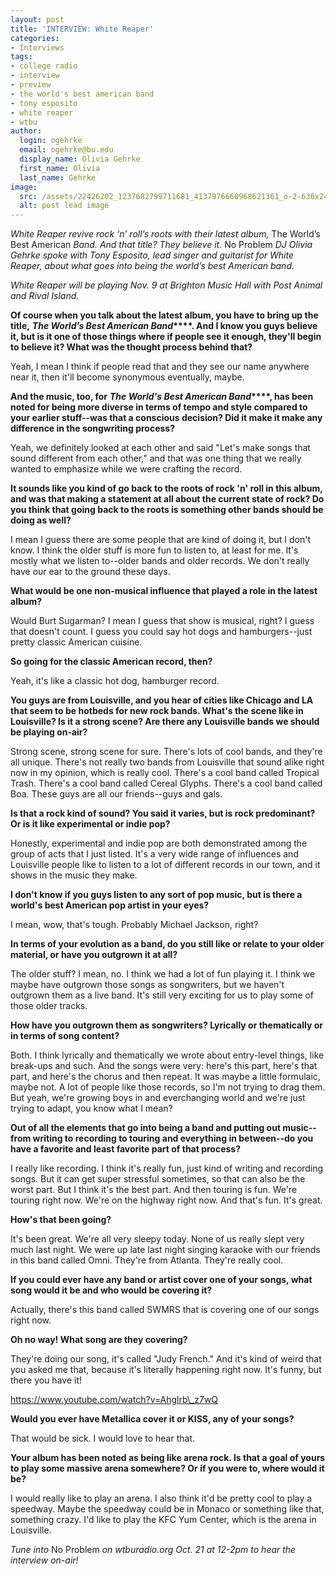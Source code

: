 ```yaml
---
layout: post
title: 'INTERVIEW: White Reaper'
categories:
- Interviews
tags:
- college radio
- interview
- preview
- the world's best american band
- tony esposito
- white reaper
- wtbu
author:
  login: ogehrke
  email: ogehrke@bu.edu
  display_name: Olivia Gehrke
  first_name: Olivia
  last_name: Gehrke
image:
  src: /assets/22426202_1237682799711681_4137976660968621361_o-2-636x242.jpg
  alt: post lead image
---
```


_White Reaper revive rock ‘n’ roll’s roots with their latest album,_ The World’s Best American _Band. And that title? They believe it._ No Problem _DJ Olivia Gehrke spoke with Tony Esposito, lead singer and guitarist for White Reaper, about what goes into being the world’s best American band._

_White Reaper will be playing Nov. 9 at Brighton Music Hall with Post Animal and Rival Island._

**Of course when you talk about the latest album, you have to bring up the title,** **_The World’s Best American Band_****. And I know you guys believe it, but is it one of those things where if people see it enough, they'll begin to believe it? What was the thought process behind that?**

Yeah, I mean I think if people read that and they see our name anywhere near it, then it'll become synonymous eventually, maybe.

**And the music, too, for** **_The World's Best American Band_****, has been noted for being more diverse in terms of tempo and style compared to your earlier stuff--was that a conscious decision? Did it make it make any difference in the songwriting process?**

Yeah, we definitely looked at each other and said "Let's make songs that sound different from each other," and that was one thing that we really wanted to emphasize while we were crafting the record.

**It sounds like you kind of go back to the roots of rock 'n' roll in this album, and was that making a statement at all about the current state of rock? Do you think that going back to the roots is something other bands should be doing as well?**

I mean I guess there are some people that are kind of doing it, but I don't know. I think the older stuff is more fun to listen to, at least for me. It's mostly what we listen to--older bands and older records. We don't really have our ear to the ground these days.

**What would be one non-musical influence that played a role in the latest album?**

Would Burt Sugarman? I mean I guess that show is musical, right? I guess that doesn't count. I guess you could say hot dogs and hamburgers--just pretty classic American cuisine.

**So going for the classic American record, then?**

Yeah, it's like a classic hot dog, hamburger record.

**You guys are from Louisville, and you hear of cities like Chicago and LA that seem to be hotbeds for new rock bands. What's the scene like in Louisville? Is it a strong scene? Are there any Louisville bands we should be playing on-air?**

Strong scene, strong scene for sure. There's lots of cool bands, and they're all unique. There's not really two bands from Louisville that sound alike right now in my opinion, which is really cool. There's a cool band called Tropical Trash. There's a cool band called Cereal Glyphs. There's a cool band called Boa. These guys are all our friends--guys and gals.

**Is that a rock kind of sound? You said it varies, but is rock predominant? Or is it like experimental or indie pop?**

Honestly, experimental and indie pop are both demonstrated among the group of acts that I just listed. It's a very wide range of influences and Louisville people like to listen to a lot of different records in our town, and it shows in the music they make.

**I don't know if you guys listen to any sort of pop music, but is there a world's best American pop artist in your eyes?**

I mean, wow, that's tough. Probably Michael Jackson, right?

**In terms of your evolution as a band, do you still like or relate to your older material, or have you outgrown it at all?**

The older stuff? I mean, no. I think we had a lot of fun playing it. I think we maybe have outgrown those songs as songwriters, but we haven't outgrown them as a live band. It's still very exciting for us to play some of those older tracks.

**How have you outgrown them as songwriters? Lyrically or thematically or in terms of song content?**

Both. I think lyrically and thematically we wrote about entry-level things, like break-ups and such. And the songs were very: here's this part, here's that part, and here's the chorus and then repeat. It was maybe a little formulaic, maybe not. A lot of people like those records, so I'm not trying to drag them. But yeah, we're growing boys in and everchanging world and we're just trying to adapt, you know what I mean?

**Out of all the elements that go into being a band and putting out music--from writing to recording to touring and everything in between--do you have a favorite and least favorite part of that process?**

I really like recording. I think it's really fun, just kind of writing and recording songs. But it can get super stressful sometimes, so that can also be the worst part. But I think it's the best part. And then touring is fun. We're touring right now. We're on the highway right now. And that's fun. It's great.

**How's that been going?**

It's been great. We're all very sleepy today. None of us really slept very much last night. We were up late last night singing karaoke with our friends in this band called Omni. They're from Atlanta. They're really cool.

**If you could ever have any band or artist cover one of your songs, what song would it be and who would be covering it?**

Actually, there's this band called SWMRS that is covering one of our songs right now.

**Oh no way! What song are they covering?**

They're doing our song, it's called "Judy French." And it's kind of weird that you asked me that, because it's literally happening right now. It's funny, but there you have it!

https://www.youtube.com/watch?v=Ahglrb\_z7wQ

**Would you ever have Metallica cover it or KISS, any of your songs?**

That would be sick. I would love to hear that.

**Your album has been noted as being like arena rock. Is that a goal of yours to play some massive arena somewhere? Or if you were to, where would it be?**

I would really like to play an arena. I also think it'd be pretty cool to play a speedway. Maybe the speedway could be in Monaco or something like that, something crazy. I'd like to play the KFC Yum Center, which is the arena in Louisville.

_Tune into_ No Problem _on wtburadio.org Oct. 21 at 12-2pm to hear the interview on-air!_